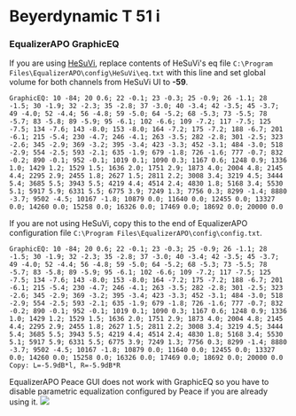 # Beyerdynamic T 51 i
### EqualizerAPO GraphicEQ
If you are using [HeSuVi](https://sourceforge.net/projects/hesuvi/), replace contents of HeSuVi's eq file `C:\Program Files\EqualizerAPO\config\HeSuVi\eq.txt` with this line and set global volume for both channels from HeSuVi UI to **-59**.
```
GraphicEQ: 10 -84; 20 0.6; 22 -0.1; 23 -0.3; 25 -0.9; 26 -1.1; 28 -1.5; 30 -1.9; 32 -2.3; 35 -2.8; 37 -3.0; 40 -3.4; 42 -3.5; 45 -3.7; 49 -4.0; 52 -4.4; 56 -4.8; 59 -5.0; 64 -5.2; 68 -5.3; 73 -5.5; 78 -5.7; 83 -5.8; 89 -5.9; 95 -6.1; 102 -6.6; 109 -7.2; 117 -7.5; 125 -7.5; 134 -7.6; 143 -8.0; 153 -8.0; 164 -7.2; 175 -7.2; 188 -6.7; 201 -6.1; 215 -5.4; 230 -4.7; 246 -4.1; 263 -3.5; 282 -2.8; 301 -2.5; 323 -2.6; 345 -2.9; 369 -3.2; 395 -3.4; 423 -3.3; 452 -3.1; 484 -3.0; 518 -2.9; 554 -2.5; 593 -2.1; 635 -1.9; 679 -1.8; 726 -1.6; 777 -0.7; 832 -0.2; 890 -0.1; 952 -0.1; 1019 0.1; 1090 0.3; 1167 0.6; 1248 0.9; 1336 1.0; 1429 1.2; 1529 1.5; 1636 2.0; 1751 2.9; 1873 4.0; 2004 4.8; 2145 4.4; 2295 2.9; 2455 1.8; 2627 1.5; 2811 2.2; 3008 3.4; 3219 4.5; 3444 5.4; 3685 5.5; 3943 5.5; 4219 4.4; 4514 2.4; 4830 1.8; 5168 3.4; 5530 5.1; 5917 5.9; 6331 5.5; 6775 3.9; 7249 1.3; 7756 0.3; 8299 -1.4; 8880 -3.7; 9502 -4.5; 10167 -1.8; 10879 0.0; 11640 0.0; 12455 0.0; 13327 0.0; 14260 0.0; 15258 0.0; 16326 0.0; 17469 0.0; 18692 0.0; 20000 0.0
```
If you are not using HeSuVi, copy this to the end of EqualizerAPO configuration file `C:\Program Files\EqualizerAPO\config\config.txt`.
```
GraphicEQ: 10 -84; 20 0.6; 22 -0.1; 23 -0.3; 25 -0.9; 26 -1.1; 28 -1.5; 30 -1.9; 32 -2.3; 35 -2.8; 37 -3.0; 40 -3.4; 42 -3.5; 45 -3.7; 49 -4.0; 52 -4.4; 56 -4.8; 59 -5.0; 64 -5.2; 68 -5.3; 73 -5.5; 78 -5.7; 83 -5.8; 89 -5.9; 95 -6.1; 102 -6.6; 109 -7.2; 117 -7.5; 125 -7.5; 134 -7.6; 143 -8.0; 153 -8.0; 164 -7.2; 175 -7.2; 188 -6.7; 201 -6.1; 215 -5.4; 230 -4.7; 246 -4.1; 263 -3.5; 282 -2.8; 301 -2.5; 323 -2.6; 345 -2.9; 369 -3.2; 395 -3.4; 423 -3.3; 452 -3.1; 484 -3.0; 518 -2.9; 554 -2.5; 593 -2.1; 635 -1.9; 679 -1.8; 726 -1.6; 777 -0.7; 832 -0.2; 890 -0.1; 952 -0.1; 1019 0.1; 1090 0.3; 1167 0.6; 1248 0.9; 1336 1.0; 1429 1.2; 1529 1.5; 1636 2.0; 1751 2.9; 1873 4.0; 2004 4.8; 2145 4.4; 2295 2.9; 2455 1.8; 2627 1.5; 2811 2.2; 3008 3.4; 3219 4.5; 3444 5.4; 3685 5.5; 3943 5.5; 4219 4.4; 4514 2.4; 4830 1.8; 5168 3.4; 5530 5.1; 5917 5.9; 6331 5.5; 6775 3.9; 7249 1.3; 7756 0.3; 8299 -1.4; 8880 -3.7; 9502 -4.5; 10167 -1.8; 10879 0.0; 11640 0.0; 12455 0.0; 13327 0.0; 14260 0.0; 15258 0.0; 16326 0.0; 17469 0.0; 18692 0.0; 20000 0.0
Copy: L=-5.9dB*l, R=-5.9dB*R
```
EqualizerAPO Peace GUI does not work with GraphicEQ so you have to disable parametric equalization configured by Peace if you are already using it.
![](https://raw.githubusercontent.com/jaakkopasanen/AutoEq/master/results/SBAF-Serious/innerfidelity/onear/Beyerdynamic%20T%2051%20i/Beyerdynamic%20T%2051%20i.png)

